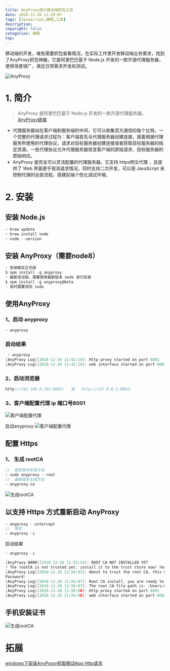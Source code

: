 ```yaml
---
title: AnyProxy简介移动端抓包工具
date: 2018-12-26 11:29:07
tags: [Javascript,编程,工具]
description: 
copyright: false
categories: 编程
top:
---
```


移动端的开发，难免需要抓包查看情况，在实际工作里开发移动端业务需求，找到了AnyProxy抓包神器，它是阿里巴巴基于 Node.js 开发的一款开源代理服务器，使用场景很广，满足日常需求开发和测试。


![AnyProxy](https://raw.githubusercontent.com/Duanruilong/phone_drl/master/image/blog/AnyProxy.png)

<!--more-->

# 1. 简介

> AnyProxy 是阿里巴巴基于 Node.js 开发的一款开源代理服务器。[AnyProxy链接](https://github.com/alibaba/anyproxy)

- 代理服务器站在客户端和服务端的中间，它可以收集双方通信的每个比特。一个完整的代理请求过程为：客户端首先与代理服务器创建连接，接着根据代理服务所使用的代理协议，请求对目标服务器创建连接或者获取目标服务器的指定资源。一些代理协议允许代理服务器改变客户端的原始请求、目标服务器的原始响应。
- AnyProxy 是完全可以灵活配置的代理服务器。它支持 https明文代理 ，且提供了 Web 界面便于观测请求情况，同时支持二次开发，可以用 JavaScript 来控制代理的全部流程，搭建前端个性化调试环境。

# 2. 安装
## 安装 Node.js
```h
~ brew update
~ brew install node
~ node --version
```

## 安装 AnyProxy（需要node8）
```h
~ 安装稳定正式版
$ npm install -g anyproxy
~ 最新测试版，需要使用最新版本 node 进行安装
$ npm install -g anyproxy@beta
~ 有时需要添加 sudo
```

## 使用AnyProxy

### 1、启动 anyproxy
```h
~ anyproxy
```
### 启动结果

```h
 ~ anyproxy
[AnyProxy Log][2018-12-26 11:42:19]: Http proxy started on port 8001
[AnyProxy Log][2018-12-26 11:42:19]: web interface started on port 8002
```

### 2、启动浏览器

```h
http://192.168.0.195:8002/   或   http://127.0.0.1:8002/
```

### 3、客户端配置代理 ip 端口号8001
![客户端配置代理](https://raw.githubusercontent.com/Duanruilong/phone_drl/master/image/tool/AnyProxy.png)

启动anyproxy
![客户端配置代理](https://raw.githubusercontent.com/Duanruilong/phone_drl/master/image/tool/AnyProxy1.png)

## 配置 Https

### 1、 生成 rootCA

```h
//  稳定版本生成方法
~ sudo anyproxy --root
//  最新版本生成方法
~ anyproxy-ca
```
![生成rootCA](https://raw.githubusercontent.com/Duanruilong/phone_drl/master/image/tool/AnyProxy2.png)

## 以支持 Https 方式重新启动 AnyProxy

```h
~ anyproxy --intercept
//  简写
~ anyproxy -i

```

启动结果
```h
~ anyproxy -i

[AnyProxy WARN][2018-12-26 11:55:54]: ROOT CA NOT INSTALLED YET
? The rootCA is not trusted yet, install it to the trust store now? Yes
[AnyProxy Log][2018-12-26 11:56:03]: About to trust the root CA, this may requires your password
Password:
[AnyProxy Log][2018-12-26 11:56:07]: Root CA install, you are ready to intercept the https now
[AnyProxy Log][2018-12-26 11:56:07]: The root CA file path is: /Users/xmaczone/.anyproxy/certificates/rootCA.crt
[AnyProxy Log][2018-12-26 11:56:08]: Http proxy started on port 8001
[AnyProxy Log][2018-12-26 11:56:08]: web interface started on port 8002

```

## 手机安装证书
![生成rootCA](https://raw.githubusercontent.com/Duanruilong/phone_drl/master/image/tool/AnyProxy3.png)


# 拓展

[windows下安装AnyProxy抓取移动App Http请求](http://aiezu.com/article/windows_anyproxy_install.html)
